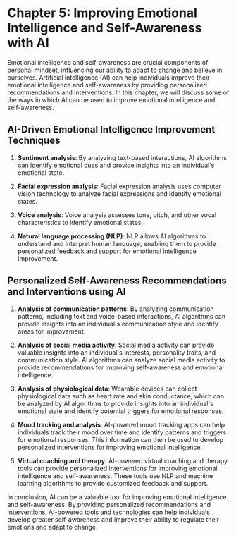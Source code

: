 Chapter 5: Improving Emotional Intelligence and Self-Awareness with AI
======================================================================

Emotional intelligence and self-awareness are crucial components of personal mindset, influencing our ability to adapt to change and believe in ourselves. Artificial intelligence (AI) can help individuals improve their emotional intelligence and self-awareness by providing personalized recommendations and interventions. In this chapter, we will discuss some of the ways in which AI can be used to improve emotional intelligence and self-awareness.

AI-Driven Emotional Intelligence Improvement Techniques
-------------------------------------------------------

1. **Sentiment analysis**: By analyzing text-based interactions, AI algorithms can identify emotional cues and provide insights into an individual's emotional state.

2. **Facial expression analysis**: Facial expression analysis uses computer vision technology to analyze facial expressions and identify emotional states.

3. **Voice analysis**: Voice analysis assesses tone, pitch, and other vocal characteristics to identify emotional states.

4. **Natural language processing (NLP)**: NLP allows AI algorithms to understand and interpret human language, enabling them to provide personalized feedback and support for emotional intelligence improvement.

Personalized Self-Awareness Recommendations and Interventions using AI
----------------------------------------------------------------------

1. **Analysis of communication patterns**: By analyzing communication patterns, including text and voice-based interactions, AI algorithms can provide insights into an individual's communication style and identify areas for improvement.

2. **Analysis of social media activity**: Social media activity can provide valuable insights into an individual's interests, personality traits, and communication style. AI algorithms can analyze social media activity to provide recommendations for improving self-awareness and emotional intelligence.

3. **Analysis of physiological data**: Wearable devices can collect physiological data such as heart rate and skin conductance, which can be analyzed by AI algorithms to provide insights into an individual's emotional state and identify potential triggers for emotional responses.

4. **Mood tracking and analysis**: AI-powered mood tracking apps can help individuals track their mood over time and identify patterns and triggers for emotional responses. This information can then be used to develop personalized interventions for improving emotional intelligence.

5. **Virtual coaching and therapy**: AI-powered virtual coaching and therapy tools can provide personalized interventions for improving emotional intelligence and self-awareness. These tools use NLP and machine learning algorithms to provide customized feedback and support.

In conclusion, AI can be a valuable tool for improving emotional intelligence and self-awareness. By providing personalized recommendations and interventions, AI-powered tools and technologies can help individuals develop greater self-awareness and improve their ability to regulate their emotions and adapt to change.



